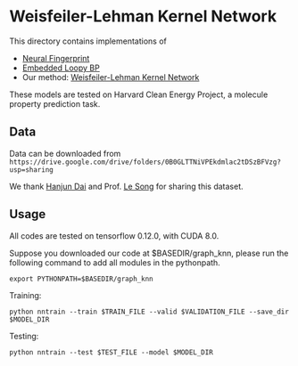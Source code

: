 # Weisfeiler-Lehman Kernel Network
This directory contains implementations of 
* [Neural Fingerprint](https://hips.seas.harvard.edu/files/duvenaud-graphs-nips-2015.pdf)
* [Embedded Loopy BP](https://arxiv.org/abs/1603.05629)
* Our method: [Weisfeiler-Lehman Kernel Network](https://arxiv.org/abs/1705.09037)

These models are tested on Harvard Clean Energy Project, a molecule property prediction task.

## Data
Data can be downloaded from `https://drive.google.com/drive/folders/0B0GLTTNiVPEkdmlac2tDSzBFVzg?usp=sharing`

We thank [Hanjun Dai](http://www.cc.gatech.edu/~hdai8/) and Prof. [Le Song](http://www.cc.gatech.edu/~lsong/) for sharing this dataset.

## Usage
All codes are tested on tensorflow 0.12.0, with CUDA 8.0.

Suppose you downloaded our code at $BASEDIR/graph_knn, please run the following command to add all modules in the pythonpath.
```
export PYTHONPATH=$BASEDIR/graph_knn
```

Training: 
```
python nntrain --train $TRAIN_FILE --valid $VALIDATION_FILE --save_dir $MODEL_DIR
```
Testing: 
```
python nntrain --test $TEST_FILE --model $MODEL_DIR
```
